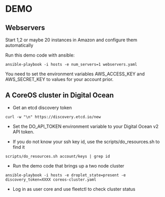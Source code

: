 DEMO
====

## Webservers
Start 1,2 or maybe 20 instances in Amazon and configure them automatically

Run this demo code with ansible:
```
ansible-playbook -i hosts -e num_servers=1 webservers.yaml
```

You need to set the environment variables AWS_ACCESS_KEY and AWS_SECRET_KEY
to values for your account prior.

## A CoreOS cluster in Digital Ocean

* Get an etcd discovery token
```
curl -w "\n" https://discovery.etcd.io/new
```

* Set the DO_API_TOKEN environment variable to your Digital Ocean
v2 API token.

* If you do not know your ssh key id, use the scripts/do_resources.sh to find it
```
scripts/do_resources.sh account/keys | grep id
```

* Run the demo code that brings up a two node cluster
```
ansible-playbook -i hosts -e droplet_state=present -e discovery_token=XXXX coreos-cluster.yaml
```

* Log in as user core and use fleetctl to check cluster status
